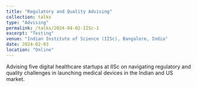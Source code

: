 ```yaml
---
title: "Regulatory and Quality Advising"
collection: talks
type: "Advising"
permalink: /talks/2024-04-02-IISc-1
excerpt: "Testing"
venue: "Indian Institute of Science (IISc), Bangalore, India"
date: 2024-02-03
location: "Online"
---
```


Advising five digital healthcare startups at IISc on navigating regulatory and quality challenges in launching medical devices in the Indian and US market. 
